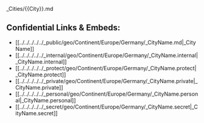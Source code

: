 _Cities/{{City}}.md

## Confidential Links & Embeds: 
- [[../../../../../_public/geo/Continent/Europe/Germany/_CityName.md|_CityName]] 
- [[../../../../../_internal/geo/Continent/Europe/Germany/_CityName.internal|_CityName.internal]] 
- [[../../../../../_protect/geo/Continent/Europe/Germany/_CityName.protect|_CityName.protect]] 
- [[../../../../../_private/geo/Continent/Europe/Germany/_CityName.private|_CityName.private]] 
- [[../../../../../_personal/geo/Continent/Europe/Germany/_CityName.personal|_CityName.personal]] 
- [[../../../../../_secret/geo/Continent/Europe/Germany/_CityName.secret|_CityName.secret]] 
